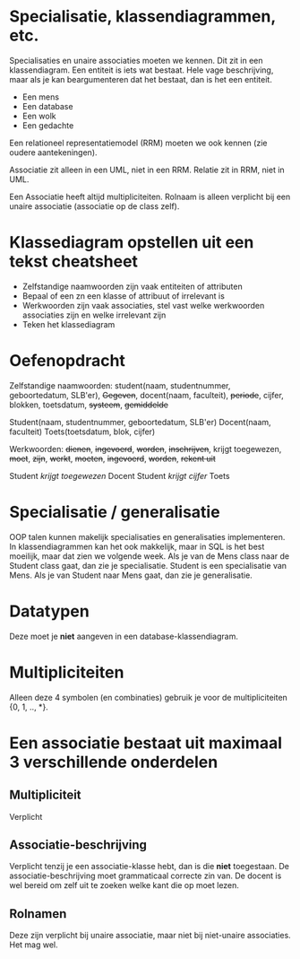 # Specialisatie, klassendiagrammen, etc.
Specialisaties en unaire associaties moeten we kennen. Dit zit in een klassendiagram.
Een entiteit is iets wat bestaat. Hele vage beschrijving, maar als je kan beargumenteren dat het bestaat, dan is het een entiteit.
- Een mens
- Een database
- Een wolk
- Een gedachte

Een relationeel representatiemodel (RRM) moeten we ook kennen (zie oudere aantekeningen).

Associatie zit alleen in een UML, niet in een RRM.
Relatie zit in RRM, niet in UML.

Een Associatie heeft altijd multipliciteiten.
Rolnaam is alleen verplicht bij een unaire associatie (associatie op de class zelf).

# Klassediagram opstellen uit een tekst cheatsheet
- Zelfstandige naamwoorden zijn vaak entiteiten of attributen
- Bepaal of een zn een klasse of attribuut of irrelevant is
- Werkwoorden zijn vaak associaties, stel vast welke werkwoorden associaties zijn en welke irrelevant zijn
- Teken het klassediagram

# Oefenopdracht
Zelfstandige naamwoorden: student(naam, studentnummer, geboortedatum, SLB'er), ~~Gegeven~~, docent(naam, faculteit), ~~periode~~, cijfer, blokken, toetsdatum, ~~systeem~~, ~~gemiddelde~~

Student(naam, studentnummer, geboortedatum, SLB'er)
Docent(naam, faculteit)
Toets(toetsdatum, blok, cijfer)

Werkwoorden: ~~dienen~~, ~~ingevoerd~~, ~~worden~~, ~~inschrijven~~, krijgt toegewezen, ~~moet~~, ~~zijn~~, ~~werkt~~, ~~moeten~~, ~~ingevoerd~~, ~~worden~~, ~~rekent uit~~

Student *krijgt toegewezen* Docent
Student *krijgt cijfer* Toets

# Specialisatie / generalisatie
OOP talen kunnen makelijk specialisaties en generalisaties implementeren. In klassendiagrammen kan het ook makkelijk, maar in SQL is het best moeilijk, maar dat zien we volgende week.
Als je van de Mens class naar de Student class gaat, dan zie je specialisatie. Student is een specialisatie van Mens. Als je van Student naar Mens gaat, dan zie je generalisatie.

# Datatypen
Deze moet je **niet** aangeven in een database-klassendiagram.

# Multipliciteiten
Alleen deze 4 symbolen (en combinaties) gebruik je voor de multipliciteiten {0, 1, .., *}.

# Een associatie bestaat uit maximaal 3 verschillende onderdelen
## Multipliciteit
Verplicht
## Associatie-beschrijving
Verplicht tenzij je een associatie-klasse hebt, dan is die **niet** toegestaan.
De associatie-beschrijving moet grammaticaal correcte zin van.
De docent is wel bereid om zelf uit te zoeken welke kant die op moet lezen.
## Rolnamen
Deze zijn verplicht bij unaire associatie, maar niet bij niet-unaire associaties. Het mag wel.
